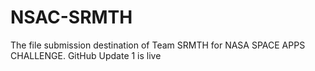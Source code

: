 # NSAC-SRMTH
The file submission destination of Team SRMTH for NASA SPACE APPS CHALLENGE.
GitHub Update 1 is live
